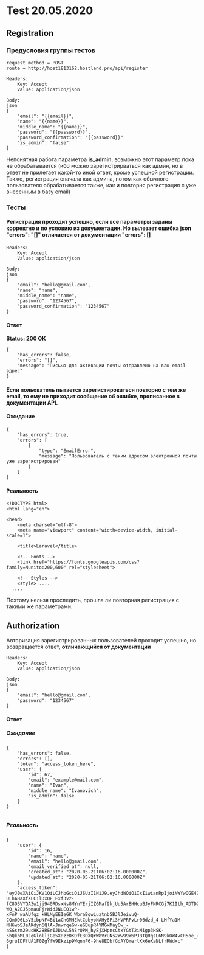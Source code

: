 # Test 20.05.2020

## Registration
### Предусловия группы тестов
```
request method = POST
route = http://host1813162.hostland.pro/api/register

Headers:  
    Key: Accept  
    Value: application/json   

Body:     
json
{
    "email": "{{email}}",
    "name": "{{name}}",
    "middle_name": "{{name}}",
    "password": "{{password}}",
    "password_confirmation": "{{password}}"
    "is_admin": "false"
}
```
Непонятная работа параметра **is_admin**, возможно этот параметр пока не обрабатывается (ибо можно зарегистрирваться как админ,
но в ответ не прилетает какой-то иной ответ, кроме успешной регистрации. Также, регистрация сначала как админа, потом как 
обычного пользователя обрабатывается также, как и повторня регистрация с уже внесенным в базу email)
### Тесты

#### Регистрация проходит успешно, если все параметры заданы корректно и по условию из документации. Но вылезает ошибка json  "errors": "[]" отличается от документации "errors": [] 
```
Headers:  
    Key: Accept  
    Value: application/json   

Body:     
json
{
    "email": "hello@gmail.com",
    "name": "name",
    "middle_name": "name",
    "password": "1234567",
    "password_confirmation": "1234567"
}
```
#### Ответ
**Status: 200 OK**
```
{
    "has_errors": false,
    "errors": "[]",
    "message": "Письмо для активации почты отправлено на ваш email адрес"
}

```

#### Если польователь пытается зарегистироваться повторно с тем же email, то ему не приходит сообщение об ошибке, прописанное в документации API. 
#### Ожидание
```
{
    "has_errors": true,
    "errors": [
        {
            "type": "EmailError",
            "message": "Пользователь с таким адресом электронной почты уже зарегистрирован"
        }
    ]
}
```
#### Реальность

```
<!DOCTYPE html>
<html lang="en">

<head>
	<meta charset="utf-8">
	<meta name="viewport" content="width=device-width, initial-scale=1">

	<title>Laravel</title>

	<!-- Fonts -->
	<link href="https://fonts.googleapis.com/css?family=Nunito:200,600" rel="stylesheet">

	<!-- Styles -->
	<style> ....
  ....
 ``` 
Поэтому нельзя проследить, прошла ли повторная регистрация с такими же параметрами. 



## Authorization

Авторизация зарегистрированных пользователей проходит успешно, но возвращается ответ, **отличающийся от документации**

```
Headers:  
    Key: Accept  
    Value: application/json   

Body:     
json
{
    "email": "hello@gmail.com",
    "password": "1234567"
}
```

#### Ответ
##### Ожидание

```
{
    "has_errors": false,
    "errors": [],
    "token": "access_token_here",
    "user": {
        "id": 67,
        "email": "example@mail.com",
        "name": "Ivan",
        "middle_name": "Ivanovich",
        "is_admin": false
    }
}


```
##### Реальность

```
{
    "user": {
        "id": 16,
        "name": "name",
        "email": "hello@gmail.com",
        "email_verified_at": null,
        "created_at": "2020-05-21T06:02:16.000000Z",
        "updated_at": "2020-05-21T06:02:16.000000Z"
    },
    "access_token": "eyJ0eXAiOiJKV1QiLCJhbGciOiJSUzI1NiJ9.eyJhdWQiOiIxIiwianRpIjoiNWYwOGE4ZGZmN2Q1ZDA5ZWY2NzE2YzUxZmViMWNlODU0MDkzNjVjMDY3NjViOTNkNzliODBhZGE1NDQxZGMwMzViMDkzNzNiYmY3ZWEzZjgiLCJpYXQiOjE1OTAwNDEzMzcsIm5iZiI6MTU5MDA0MTMzNywiZXhwIjoxNjIxNTc3MzM3LCJzdWIiOiIxNiIsInNjb3BlcyI6W119.wIZlCKOeeq2rVk3ZAvmhkSwVIAc3xyVpCowhcz1ALdmwLnkr6TcHZMHd1pOx2bhtgZn6YO5rNV9QpRlI1H8-ULhAHaXfXLC1lDxQE_Exf3vz-fC8O5VYQA3w1jj940RDsxNs8MYnYErjIZ6Maf9kjUu5ArBHHcuBJyFNRCGj7K1Ith_ADTDZ0QH0_75PXfrDoSirT7NZY0AZNMs7dxcmxHpt5VFBHGPOdUzAV0KY8_OZAW6PXjCLd6H3CEX2FDpTDicWEUGFdAAoEjSQkXswuo1XFknqK-W0_A2EJ5pmauFjrWidJNuEQ1wP-xFnP_waAUfgz_kHLMyEEIeGK_WbraBqwLuztnb5BJlJeivuQ-CQm0D6LsV5ibpNF4Bi1aChGMHEktCpbypNAHy8Pi3HVPRFvLr06dzd_4-LMfYa1M-NH6wbSJeAKdyn6QlA-JnwrqeGw-eGBupR4YMGxMayOw_-aSGsrm29ucHK2BRErIJDUwL5hSrQPM_hyEjXHpncCtxYGtT2iMigp3HSK-5bQkoML0JqGlolljGe5XRzzDKDfE3OXQrW8VrUNs2Ww99W6PJBTQRqsL6N9kOW4vCR5oe_uqbbjHPx_fnxabqIUz-6gruIDFfUA1F0ZgYfW9Ekzip9WqnnF6-9he8EObfGdAYQmerlKk6eKaNLfrRWdxc"
}


```

